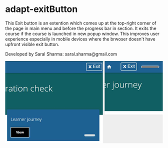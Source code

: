 # adapt-exitButton
<p>This Exit button is an extention which comes up at the top-right corner of the page in main menu and before the progress bar in section. It exits the course if the course is launched in new popup window. This improves user experience especially in mobile devices where the brwoser doesn't have upfront visible exit button.</p><p>Developed by Saral Sharma: saral.sharma@gmail.com</p><img src="https://raw.githubusercontent.com/saralsharma/adapt-exitButton/master/exitButton-component-screenshot.jpg" alt="Adapt-exitButton component screenshot"/>
